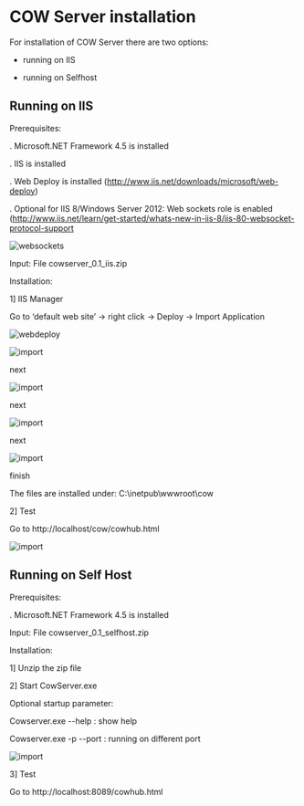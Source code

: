 # COW Server installation #

For installation of COW Server there are two options:

- running on IIS

- running on Selfhost

## Running on IIS ##
Prerequisites:

. Microsoft.NET Framework 4.5 is installed

. IIS is installed

. Web Deploy is installed (http://www.iis.net/downloads/microsoft/web-deploy)

. Optional for IIS 8/Windows Server 2012: Web sockets role is enabled (http://www.iis.net/learn/get-started/whats-new-in-iis-8/iis-80-websocket-protocol-support

![websockets](images/iis_websockets.png)

Input: File cowserver_0.1_iis.zip

Installation:

1] IIS Manager

Go to ‘default web site’ -> right click -> Deploy -> Import Application

![webdeploy](images/web_deploy.png)

![import](images/import.png)

next

![import](images/import2.png)

next

![import](images/import3.png)

next


![import](images/import4.png)

finish

The files are installed under: C:\inetpub\wwwroot\cow

2] Test

Go to http://localhost/cow/cowhub.html


![import](images/iis_test.png)


## Running on Self Host ##

Prerequisites:

. Microsoft.NET Framework 4.5 is installed

Input: File cowserver_0.1_selfhost.zip

Installation:

1] Unzip the zip file

2] Start CowServer.exe

Optional startup parameter: 

Cowserver.exe --help : show help

Cowserver.exe -p --port : running on different port

![import](images/selfhost.png)

3] Test

Go to http://localhost:8089/cowhub.html
